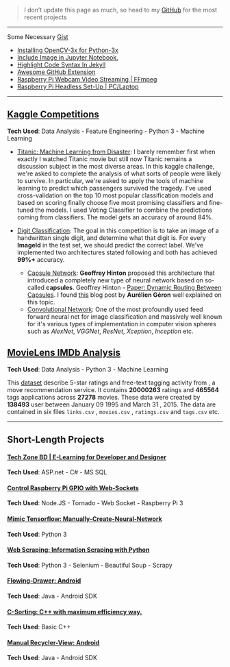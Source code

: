 
> I don’t update this page as much, so head to my [GitHub](https://github.com/iphton) for the most recent projects


---

Some Necessary [Gist](https://gist.github.com/iphton) 
- [Installing OpenCV-3x for Python-3x](https://gist.github.com/iphton/4af8e9a3accfdcf2511ee4ced26a1d77)
- [Include Image in Jupyter Notebook.](https://gist.github.com/iphton/794c466af5bbaa5c831edff39c6b2b87)
- [Highlight Code Syntax In Jekyll](https://gist.github.com/iphton/d4e607bfd4759f02ae6f68bd33fbca34)
- [Awesome GitHub Extension](https://gist.github.com/iphton/a10be63dbe12a114a80dc354892836e5)
- [Raspberry Pi Webcam Video Streaming | FFmpeg](https://gist.github.com/iphton/1a251a673a3eeb985930392ea4440f74)
- [Raspberry Pi Headless Set-Up | PC/Laptop](https://gist.github.com/iphton/1ca109ba4a8ec5ccc83a229de45f9115)

---

## [Kaggle Competitions](https://github.com/iphton/Kaggle-Competition)
**Tech Used**: Data Analysis - Feature Engineering - Python 3 - Machine Learning

- [Titanic: Machine Learning from Disaster](http://nbviewer.jupyter.org/github/iphton/Kaggle-Competition/blob/gh-pages/Titanic%20Competition/Notebook/Predict%20survival%20on%20the%20Titanic.ipynb#5-bullet): I barely remember first when exactly I watched Titanic movie but still now Titanic remains a discussion subject in the most diverse areas. In this kaggle challenge, we're asked to complete the analysis of what sorts of people were likely to survive. In particular, we're asked to apply the tools of machine learning to predict which passengers survived the tragedy. I've used cross-validation on the top 10 most popular classification models and based on scoring finally choose five most promising classifiers and fine-tuned the models. I used Voting Classifier to combine the predictions coming from classifiers. The model gets an accuracy of around 84%. 

- [Digit Classification](https://github.com/iphton/Kaggle-Competition/tree/gh-pages/Digit%20Recognizer): The goal in this competition is to take an image of a handwritten single digit, and determine what that digit is. For every **ImageId** in the test set, we should predict the correct label. We've implemented two architectures stated following and both has achieved **99%+** accuracy. 
  - [Capsule Network](https://github.com/iphton/Kaggle-Competition/tree/gh-pages/Digit%20Recognizer/CapsuleNet): **Geoffrey Hinton** proposed this architecture that introduced a completely new type of neural network based on so-called **capsules**. Geoffrey Hinton - [Paper: Dynamic Routing Between Capsules](https://arxiv.org/abs/1710.09829). I found [this](https://www.oreilly.com/ideas/introducing-capsule-networks) blog post by **Aurélien Géron** well explained on this topic. <br>
  - [Convolutional Network](https://github.com/iphton/Kaggle-Competition/tree/gh-pages/Digit%20Recognizer/ConvNet): One of the most profoundly used feed forward neural net for image classification and massively well known for it's various types of implementation in computer vision spheres such as *AlexNet*, *VGGNet*, *ResNet*, *Xception*, *Inception* etc.


## [MovieLens IMDb Analysis](https://github.com/iphton/MovieLens-IMDB-Analysis)
**Tech Used**: Data Analysis - Python 3 - Machine Learning

This [dataset](http://grouplens.org/datasets/) describe 5-star ratings and free-text tagging activity from , a move recommendation service. It contains **20000263** ratings and **465564** tags applications across **27278** movies. These data were created by **138493** user between January 09 1995 and March 31 , 2015. The data are contained in six files `links.csv` , `movies.csv` , `ratings.csv` and `tags.csv` etc.

---

## Short-Length Projects

#### [Tech Zone BD | E-Learning for Developer and Designer](https://github.com/iphton/Tech-Zone)
**Tech Used**: ASP.net - C# - MS SQL

#### [Control Raspberry Pi GPIO with Web-Sockets](https://github.com/iphton/Raspberry-Pi-WebSocket)
**Tech Used**: Node.JS - Tornado - Web Socket - Raspberry Pi 3

#### [Mimic Tensorflow: Manually-Create-Neural-Network](https://github.com/iphton/Manually-Create-Neural-Network)
**Tech Used**: Python 3

#### [Web Scraping: Information Scraping with Python](https://github.com/iphton/Data-Scraping)
**Tech Used**: Python 3 - Selenium - Beautiful Soup - Scrapy

#### [Flowing-Drawer: Android](https://github.com/iphton/Flowing-Drawer)
**Tech Used**: Java - Android SDK

#### [C-Sorting: C++ with maximum efficiency way.](https://github.com/iphton/C-Sorting)
**Tech Used**: Basic C++

#### [Manual Recycler-View: Android](https://github.com/iphton/Recycler_View)
**Tech Used**: Java - Android SDK
